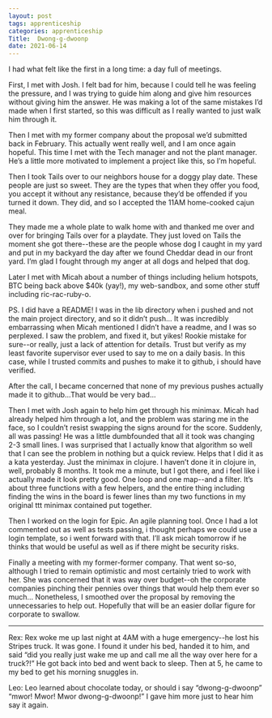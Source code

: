 ```yaml
---
layout: post 
tags: apprenticeship
categories: apprenticeship
Title:  Dwong-g-dwoonp
date: 2021-06-14
---
```


I had what felt like the first in a long time: a day full of meetings.

First, I met with Josh.  I felt bad for him, because I could tell he was feeling the pressure, and I was trying to guide him along and give him resources without giving him the answer.  He was making a lot of the same mistakes I’d made when I first started, so this was difficult as I really wanted to just walk him through it.

Then I met with my former company about the proposal we’d submitted back in February.  This actually went really well, and I am once again hopeful.  This time I met with the Tech manager and not the plant manager.  He’s a little more motivated to implement a project like this, so I’m hopeful.

Then I took Tails over to our neighbors house for a doggy play date.  These people are just so sweet.  They are the types that when they offer you food, you accept it without any resistance, because they’d be offended if you turned it down.  They did, and so I accepted the 11AM home-cooked cajun meal.

They made me a whole plate to walk home with and thanked me over and over for bringing Tails over for a playdate.  They just loved on Tails the moment she got there--these are the people whose dog I caught in my yard and put in my backyard the day after we found Cheddar dead in our front yard.  I’m glad I fought through my anger at all dogs and helped that dog.

Later I met with Micah about a number of things including helium hotspots, BTC being back above $40k (yay!), my web-sandbox, and some other stuff including ric-rac-ruby-o.

PS. I did have a README!  I was in the lib directory when i pushed and not the main project directory, and so it didn’t push...  It was incredibly embarrassing when Micah mentioned I didn’t have a readme, and I was so perplexed.  I saw the problem, and fixed it, but yikes!  Rookie mistake for sure--or really, just a lack of attention for details.  Trust but verify as my least favorite supervisor ever used to say to me on a daily basis.  In this case, while I trusted commits and pushes to make it to github, i should have verified.

After the call, I became concerned that none of my previous pushes actually made it to github...That would be very bad...

Then I met with Josh again to help him get through his minimax.  Micah had already helped him through a lot, and the problem was staring me in the face, so I couldn’t resist swapping the signs around for the score.  Suddenly, all was passing!  He was a little dumbfounded that all it took was changing 2-3 small lines.  I was surprised that I actually know that algorithm so well that I can see the problem in nothing but a quick review.  Helps that I did it as a kata yesterday.  Just the minimax in clojure.  I haven’t done it in clojure in, well, probably 8 months.  It took me a minute, but I got there, and i feel like i actually made it look pretty good.  One loop and one map--and a filter.  It’s about three functions with a few helpers, and the entire thing including finding the wins in the board is fewer lines than my two functions in my original ttt minimax contained put together.

Then I worked on the login for Epic.  An agile planning tool.  Once I had a lot commented out as well as tests passing, i thought perhaps we could use a login template, so i went forward with that.  I’ll ask micah tomorrow if he thinks that would be useful as well as if there might be security risks.

Finally a meeting with my former-former company.  That went so-so, although I tried to remain optimistic and most certainly tried to work with her.  She was concerned that it was way over budget--oh the corporate companies pinching their pennies over things that would help them ever so much…  Nonetheless, I smoothed over the proposal by removing the unnecessaries to help out.  Hopefully that will be an easier dollar figure for corporate to swallow.

---

Rex:
Rex woke me up last night at 4AM with a huge emergency--he lost his Stripes truck.  It was gone.  I found it under his bed, handed it to him, and said “did you really just wake me up and call me all the way over here for a truck?!”  He got back into bed and went back to sleep.  Then at 5, he came to my bed to get his morning snuggles in.

Leo:
Leo learned about chocolate today, or should i say “dwong-g-dwoonp”  “mwor!  Mwor!  Mwor dwong-g-dwoonp!”  I gave him more just to hear him say it again.
